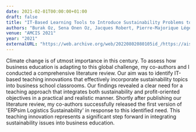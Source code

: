 ```yaml
---
date: 2021-02-01T00:00:00+01:00
draft: false
title: "IT-Based Learning Tools to Introduce Sustainability Problems to Management Students: A Scoping Review"
authors: "Burak Oz, Sena Onen Oz, Jacques Robert, Pierre-Majorique Léger"
venue: "AMCIS 2021"
year: "2021"
externalURL: "https://web.archive.org/web/20220802080105id_/https://aisel.aisnet.org/cgi/viewcontent.cgi?article=1171&context=amcis2021"
---
```


Climate change is of utmost importance in this century. To assess how business education is adapting to this global challenge, my co-authors and I conducted a comprehensive literature review. Our aim was to identify IT-based teaching innovations that effectively incorporate sustainability topics into business school classrooms. Our findings revealed a clear need for a teaching approach that integrates both sustainability and profit-oriented objectives in a practical and realistic manner. Shortly after publishing our literature review, my co-authors successfully released the first version of 'ERPsim Logistics Sustainability' in response to this identified need. This teaching innovation represents a significant step forward in integrating sustainability issues into business education.
